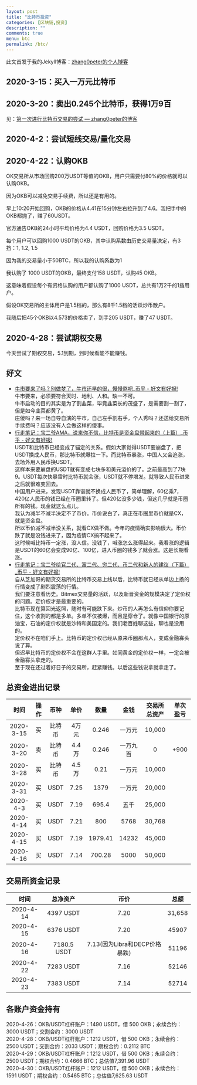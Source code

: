 ```yaml
---
layout: post
title: "比特币投资"
categories: [区块链,投资]
description: ""
comments: true
menu: btc
permalink: /btc/
---
```


此文首发于我的Jekyll博客：[zhang0peter的个人博客](https://zhang0peter.com)         


## 2020-3-15：买入一万元比特币


## 2020-3-20：卖出0.245个比特币，获得1万9百

见：[第一次进行比特币交易的尝试 — zhang0peter的博客](https://zhang0peter.com/2020/03/20/buy-btc/)

## 2020-4-2：尝试短线交易/量化交易


## 2020-4-22：认购OKB
OK交易所从市场回购200万USDT等值的OKB，用户只需要付80%的价格就可以认购OKB。

因为OKB可以减免交易手续费，所以还是有用的。

早上10:20开始回购，OKB的价格从4.41在15分钟左右拉升到了4.6。我把手中的OKB都抛了，赚了60USDT。

官方通告OKB的24小时平均价格为4.4 USDT，回购价格为3.5 USDT。

每个用户可以回购1000 USDT的OKB，其中认购系数由历史交易量决定，有3挡：1, 1.2, 1.5

因为我的交易量小于50BTC，所以我的认购系数为1

我认购了 1000 USDT的OKB，最终支付158 USDT，认购45 OKB。

这意味着假设每个有资格认购的用户都认购了1000 USDT，总共有1万2千的1挡用户。

假设OK交易所的主体用户是1.5档的，那么有8千1.5档的活跃炒币散户。

我随后把45个OKB以4.573的价格卖了，到手205 USDT，赚了47 USDT。


## 2020-4-28：尝试期权交易

今天尝试了期权交易，5.1到期，到时候看能不能赚钱。

## 好文

*   [牛市要来了吗？别做梦了，牛市还早的很，慢慢熬吧_币乎 - 好文有好报!](https://bihu.com/article/1321957709?i=198Ah4&c=1&s=1rsNAx)        
牛市要来，必须要符合天时、地利、人和。缺一不可。         
牛市启动的目的其实是为了割韭菜，毕竟韭菜长的茂盛了，是需要割一割了，但是如今韭菜都黄了。        
庄傻吗？来一场自导自演的牛市，自己左手割右手，个人秀吗？还送给交易所手续费吗？应该没有人会做这样的傻事。        
*   [行走笔记：宝二爷AMA，说来你不信，比特币是资金盘带起来的（上篇）_币乎 - 好文有好报!](https://bihu.com/article/1923367409)   
USDT和比特币已经变成了锚定的关系。假如大家觉得USDT要崩盘了，把USDT换成人民币，那比特币就爆拉一下。而比特币暴涨，中国人又会追涨，去场外用人民币换USDT。   
这样本来要崩盘的USDT就有变成七块多和美元溢价的了。之前最高到了7块9。USDT每次快暴雷时比特币就会涨，USDT就不停增发。就导致人民币进来之后就很难变回去。         
中国用户进来，发现USDT靠谱就不换成人民币了，简单理解，60亿乘7，420亿人民币的钱已经在币圈里转了。但420亿没多少钱，但这几乎就是币圈所有的钱。现金就这么点儿。         
我认为减半不减半决定不了币价。币价说白了，真正在币圈里币价就是CX，就是资金盘。        
所以币价减不减半没关系，就看CX做不做。今年的疫情确实影响很大。币价跌了就是没钱进来了，因为疫情CX搞不起来了。         
这时候喊比特币一定涨，没人信。没钱了，喊涨怎么涨得起来。我看涨的逻辑是USDT的60亿会变成90亿、100亿，进入币圈的钱多了就会涨。这是长期看涨。          
*   [行走笔记：宝二爷给官二代、富二代、穷二代、币二代和新人的建议（下篇）_币乎 - 好文有好报!](https://bihu.com/article/1249184515)       
自从芝加哥的期货交易所的比特币交易上线以后，比特币就已经从单边上扬的行情变成了剧烈震荡的行情。     
我们要注意看历史。Bitmex交易量的活跃，以及新晋资金的规模决定了定价权的问题。定价权才是最重要的。              
比特币现在算回光返照，随时有可能跌下来。炒币的人再怎么有信仰你要记住，这个收割的都是多单。多单不仅被爆，而且是穿仓了。就像中国银行的原油宝，石油的定价权就是沙特和美国定的。我们老百姓聊这些，聊也是没用的。       
定价权不在咱们手上。比特币的定价权已经从原来币圈那点人，变成金融寡头说了算。          
但迟早比特币的定价权不会在这群人手里。如同黄金的定价权一样，一定会被金融寡头拿走的。        
至于现在还过着好日子的交易所，赶紧赚钱。以后这些钱说拿就拿走了。          


## 总资金进出记录


|   时间    | 操作  |  币种  | 单价  |  数量   |   金钱   | 交易所总资产 | 单次盈亏 |
| :-------: | :---: | :----: | :---: | :-----: | :------: | :----------: | :------: |
| 2020-3-15 |  买   | 比特币 | 4万元 |  0.246  |  一万元  |    10,000    |          |
| 2020-3-20 |  卖   | 比特币 | 4.4万 |  0.246  | 一万九百 |      0       |   +900   |
| 2020-3-28 |  买   | 比特币 | 4.5万 |  0.21   |  一万元  |    10,000    |          |
| 2020-3-31 |  买   |  USDT  | 7.25  |  1379   |  一万元  |    20,000    |          |
| 2020-4-3  |  买   |  USDT  | 7.19  |  695.4  |   五千   |    25,000    |          |
| 2020-4-14 |  买   |  USDT  | 7.21  |   800   |   5768   |    30,768    |          |
| 2020-4-15 |  买   |  USDT  | 7.19  | 1979.41 |  14232   |    45,000    |          |
| 2020-4-16 |  买   |  USDT  | 7.14  | 700.28  |   5000   |    50,000    |          |

## 交易所资金记录

|   时间    |  总净资产   |             币价              |  总额  |
| :-------: | :---------: | :---------------------------: | :----: |
| 2020-4-14 |  4397 USDT  |             7.20              | 31,658 |
| 2020-4-15 |  6376 USDT  |             7.20              | 45907  |
| 2020-4-16 | 7180.5 USDT | 7.13(因为Libra和DECP价格暴跌) | 51196  |
| 2020-4-22 |  7283 USDT  |             7.16              | 52146  |
| 2020-4-23 |  7383 USDT  |             7.14              | 52714  |




## 各账户资金持有

2020-4-26：OKB/USDT杠杆账户：1490 USDT，借 500 OKB；永续合约：3000 USDT；交割合约：3000 USDT         
2020-4-28：OKB/USDT杠杆账户：1212 USDT，借 500 OKB；永续合约：2500 USDT；交割合约：2033 USDT；期权合约：0.2112 BTC         
2020-4-29：OKB/USDT杠杆账户：1212 USDT，借 500 OKB；永续合约：2500 USDT；期权合约：0.4666	 BTC；总估值7,391.96 USDT            
2020-4-30：OKB/USDT杠杆账户：1212 USDT，借 500 OKB；永续合约：1591 USDT；期权合约：0.5465 BTC；总估值7,625.63 USDT            

